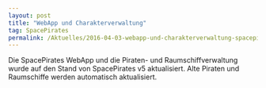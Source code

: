```yaml
---
layout: post
title: "WebApp und Charakterverwaltung"
tag: SpacePirates
permalink: /Aktuelles/2016-04-03-webapp-und-charakterverwaltung-spacepirates
---
```


Die SpacePirates WebApp und die Piraten- und Raumschiffverwaltung wurde auf den Stand von SpacePirates v5 aktualisiert. Alte Piraten und Raumschiffe werden automatisch aktualisiert.
